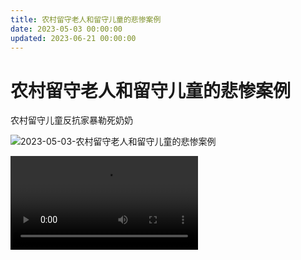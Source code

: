 ```yaml
---
title: 农村留守老人和留守儿童的悲惨案例
date: 2023-05-03 00:00:00
updated: 2023-06-21 00:00:00
---
```


# 农村留守老人和留守儿童的悲惨案例

农村留守儿童反抗家暴勒死奶奶

![2023-05-03-农村留守老人和留守儿童的悲惨案例](assets/2023-05-03-农村留守老人和留守儿童的悲惨案例.jpeg)

![农村留守老人和留守儿童的悲惨案例-0-c43181e8b7bee26ab61e89ad394e5218.mp4](assets/农村留守老人和留守儿童的悲惨案例-0-c43181e8b7bee26ab61e89ad394e5218.mp4)
